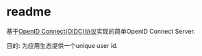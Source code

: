 # readme
基于[OpenID Connect(OIDC)协议](https://openid.net/developers/specs/)实现的简单OpenID Connect Server.

目的: 为应用生态提供一个unique user id.